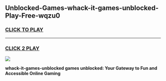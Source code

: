 
## Unblocked-Games-whack-it-games-unblocked-Play-Free-wqzu0
<h3>
<a href="https://premium76.site?title=whack-it-games-unblocked&ref=20M">CLICK TO PLAY</a></h3>
<hr>

<h3>
<a href="https://premium76.site?title=whack-it-games-unblocked&ref=20M">CLICK 2 PLAY</a>
  
</h3>

<a href="https://premium76.site?title=whack-it-games-unblocked&ref=19M"><img src="https://clearcache.store/games.png"></a>


**whack-it-games-unblocked games unblocked: Your Gateway to Fun and Accessible Online Gaming**
